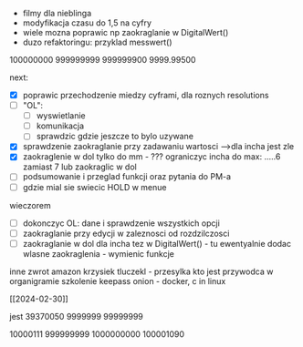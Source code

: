 - filmy dla nieblinga
- modyfikacja czasu do 1,5 na cyfry
- wiele mozna poprawic np zaokraglanie w DigitalWert()
- duzo refaktoringu: przyklad messwert()

100000000
999999999
999999900
9999.99500

next:
- [x] poprawic przechodzenie miedzy cyframi, dla roznych resolutions
- [ ] "OL":
	- [ ] wyswietlanie
	- [ ] komunikacja
	- [ ] sprawdzic gdzie jeszcze to bylo uzywane
- [x] sprawdzenie zaokraglanie przy zadawaniu wartosci -->dla incha jest zle
- [x] zaokraglenie w dol tylko do mm - ??? ograniczyc incha do max: .....6 zamiast 7 lub zaokraglic w dol
- [ ] podsumowanie i przeglad funkcji oraz pytania do PM-a
- [ ] gdzie mial sie swiecic HOLD w menue

wieczorem
- [ ] dokonczyc OL: dane i sprawdzenie wszystkich opcji
- [ ] zaokraglanie przy edycji w zaleznosci od rozdzilczosci
- [ ] zaokraglanie w dol dla incha tez w DigitalWert() - tu ewentyalnie dodac wlasne zaokraglenia - wymienic funkcje

inne
zwrot amazon
krzysiek tluczekl - przesylka
kto jest przywodca w organigramie
szkolenie keepass
onion - docker, c in linux

[[2024-02-30]]


jest
39370050
9999999
99999999

10000111
999999999
1000000000
100001090
